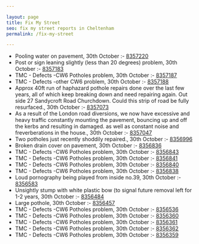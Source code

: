```yaml
---

layout: page
title: Fix My Street
seo: fix my street reports in Cheltenham
permalink: /fix-my-street

---
```


<!-- fix_marker starts -->

- Pooling water on pavement, 30th October :- [8357220](https://www.fixmystreet.com/report/8357220)
- Post or sign leaning slightly (less than 20 degrees) problem, 30th October :- [8357183](https://www.fixmystreet.com/report/8357183)
- TMC - Defects -CW6 Potholes  problem, 30th October :- [8357187](https://www.fixmystreet.com/report/8357187)
- TMC - Defects -other CW6 problem, 30th October :- [8357188](https://www.fixmystreet.com/report/8357188)
- Approx 40ft run of haphazard pothole repairs done over the last few years, all of which keep breaking down and need repairing again. Out side 27 Sandycroft Road Churchdown. Could this strip of road be fully resurfaced., 30th October :- [8357073](https://www.fixmystreet.com/report/8357073)
- As a result of the London road diversions, we now have excessive and heavy traffic constantly mounting the pavement, bouncing up and off the kerbs and resulting in damaged. as well as constant noise and freverberations in the house., 30th October :- [8357047](https://www.fixmystreet.com/report/8357047)
- Two potholes just recently shoddily repaired., 30th October :- [8356996](https://www.fixmystreet.com/report/8356996)
- Broken drain cover on pavement, 30th October :- [8356836](https://www.fixmystreet.com/report/8356836)
- TMC - Defects -CW6 Potholes  problem, 30th October :- [8356843](https://www.fixmystreet.com/report/8356843)
- TMC - Defects -CW6 Potholes  problem, 30th October :- [8356841](https://www.fixmystreet.com/report/8356841)
- TMC - Defects -CW6 Potholes  problem, 30th October :- [8356840](https://www.fixmystreet.com/report/8356840)
- TMC - Defects -CW6 Potholes  problem, 30th October :- [8356838](https://www.fixmystreet.com/report/8356838)
- Loud pornography being played from inside no.39, 30th October :- [8356583](https://www.fixmystreet.com/report/8356583)
- Unsightly stump with white plastic bow (to signal future removal left for 1-2 years, 30th October :- [8356484](https://www.fixmystreet.com/report/8356484)
- Large pothole, 30th October :- [8356457](https://www.fixmystreet.com/report/8356457)
- TMC - Defects -CW6 Potholes  problem, 30th October :- [8356536](https://www.fixmystreet.com/report/8356536)
- TMC - Defects -CW6 Potholes  problem, 30th October :- [8356360](https://www.fixmystreet.com/report/8356360)
- TMC - Defects -CW6 Potholes  problem, 30th October :- [8356361](https://www.fixmystreet.com/report/8356361)
- TMC - Defects -CW6 Potholes  problem, 30th October :- [8356362](https://www.fixmystreet.com/report/8356362)
- TMC - Defects -CW6 Potholes  problem, 30th October :- [8356359](https://www.fixmystreet.com/report/8356359)

<!-- fix_marker ends -->